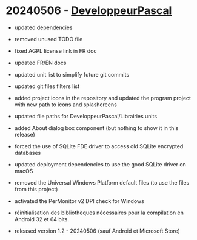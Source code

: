 # 20240506 - [DeveloppeurPascal](https://github.com/DeveloppeurPascal)

* updated dependencies
* removed unused TODO file
* fixed AGPL license link in FR doc
* updated FR/EN docs
* updated unit list to simplify future git commits
* updated git files filters list
* added project icons in the repository and updated the program project with new path to icons and splashcreens
* updated file paths for DeveloppeurPascal/Librairies units
* added About dialog box component (but nothing to show it in this release)
* forced the use of SQLite FDE driver to access old SQLite encrypted databases
* updated deployment dependencies to use the good SQLite driver on macOS
* removed the Universal Windows Platform default files (to use the files from this project)
* activated the PerMonitor v2 DPI check for Windows
* réinitialisation des bibliothèques nécessaires pour la compilation en Android 32 et 64 bits.

* released version 1.2 - 20240506 (sauf Android et Microsoft Store)
